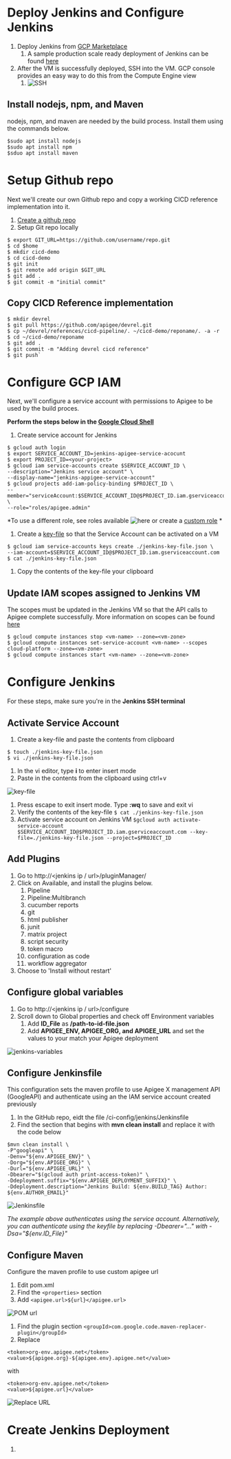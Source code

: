 # Deploy Jenkins and Configure Jenkins
1. Deploy Jenkins from [GCP Marketplace](https://pantheon.corp.google.com/marketplace/product/click-to-deploy-images/jenkins)
	1. A sample production scale ready deployment of Jenkins can be found [here](https://cloud.google.com/architecture/using-jenkins-for-distributed-builds-on-compute-engine)
1. After the VM is successfully deployed, SSH into the VM. GCP console provides an easy way to do this from the Compute Engine view
	1. ![SSH](./images/ssh-vm.png)

## Install nodejs, npm, and Maven
nodejs, npm, and maven are needed by the build process. Install them using the commands below.
```
$sudo apt install nodejs
$sudo apt install npm
$sduo apt install maven
```
  
# Setup Github repo
Next we'll create our own Github repo and copy a working CICD reference implementation into it.

1. [Create a github repo](https://docs.github.com/en/get-started/quickstart/create-a-repo)
1. Setup Git repo locally
```
$ export GIT_URL=https://github.com/username/repo.git
$ cd $home
$ mkdir cicd-demo
$ cd cicd-demo
$ git init
$ git remote add origin $GIT_URL
$ git add .
$ git commit -m "initial commit"
```

## Copy CICD Reference implementation

```
$ mkdir devrel
$ git pull https://github.com/apigee/devrel.git
$ cp ~/devrel/references/cicd-pipeline/. ~/cicd-demo/reponame/. -a -r
$ cd ~/cicd-demo/reponame
$ git add .
$ git commit -m "Adding devrel cicd reference"
$ git push`
 ```
# Configure GCP IAM
Next, we'll configure a service account with permissions to Apigee to be used by the build proces.

**Perform the steps below in the [Google Cloud Shell](https://shell.cloud.google.com)**

1. Create service account for Jenkins
```
$ gcloud auth login
$ export SERVICE_ACCOUNT_ID=jenkins-apigee-service-acocunt
$ export PROJECT_ID=<your-project>
$ gcloud iam service-accounts create $SERVICE_ACCOUNT_ID \
--description="Jenkins service account" \
--display-name="jenkins-appigee-service-account"   
$ gcloud projects add-iam-policy-binding $PROJECT_ID \
--member="serviceAccount:$SERVICE_ACCOUNT_ID@$PROJECT_ID.iam.gserviceaccount.com" \
--role="roles/apigee.admin"
```
*To use a different role, see roles available ![here](https://cloud.google.com/iam/docs/understanding-roles#apigee-roles) or create a [custom role](https://cloud.google.com/iam/docs/understanding-custom-roles) *
1. Create a [key-file](https://cloud.google.com/iam/docs/creating-managing-service-account-keys) so that the Service Account can be activated on a VM
```
$ gcloud iam service-accounts keys create ./jenkins-key-file.json \
--iam-account=$SERVICE_ACCOUNT_ID@$PROJECT_ID.iam.gserviceaccount.com 
$ cat ./jenkins-key-file.json
```
1. Copy the contents of the key-file your clipboard

## Update IAM scopes assigned to Jenkins VM
The scopes must be updated in the Jenkins VM so that the API calls to Apigee complete successfully. More information on scopes can be found [here](https://cloud.google.com/compute/docs/access/create-enable-service-accounts-for-instances#changeserviceaccountandscopes) 

```
$ gcloud compute instances stop <vm-name> --zone=<vm-zone>
$ gcloud compute instances set-service-account <vm-name> --scopes cloud-platform --zone=<vm-zone>
$ gcloud compute instances start <vm-name> --zone=<vm-zone>

```
# Configure Jenkins
For these steps, make sure you're in the **Jenkins SSH terminal**
## Activate Service Account
1. Create a key-file and paste the contents from clipboard
```
$ touch ./jenkins-key-file.json
$ vi ./jenkins-key-file.json
```
1. In the vi editor, type **i** to enter insert mode
1. Paste in the contents from the clipboard using ctrl+v

![key-file](./images/key-file.png)

1. Press escape to exit insert mode. Type **:wq** to save and exit vi
1. Verify the contents of the key-file
`$ cat ./jenkins-key-file.json`
1. Activate service account on Jenkins VM
`$gcloud auth activate-service-account $SERVICE_ACCOUNT_ID@$PROJECT_ID.iam.gserviceaccount.com --key-file=./jenkins-key-file.json --project=$PROJECT_ID`

## Add Plugins
1. Go to http://<jenkins ip / url>/pluginManager/
1. Click on Available, and install the plugins below. 
    1. Pipeline
    2. Pipeline:Multibranch
    3. cucumber reports
    4. git
    5. html publisher
    6. junit
    7. matrix project
    8. script security
    9. token macro 
    10. configuration as code
    11. workflow aggregator
1. Choose to 'Install without restart'

## Configure global variables
1. Go to http://<jenkins ip / url>/configure
1. Scroll down to Global properties and check off Environment variables
	1. Add **ID_File** as **/path-to-id-file.json**
	3. Add **APIGEE_ENV, APIGEE_ORG, and APIGEE_URL** and set the values to your match your Apigee deployment

![jenkins-variables](./images/jenkins-variables.png)

## Configure Jenkinsfile 
This configuration sets the maven profile to use Apigee X management API (GoogleAPI) and authenticate using an the IAM service account created previously
1. In the GitHub repo, eidt the file /ci-config/jenkins/Jenkinsfile
1. Find the section that begins with **mvn clean install** and replace it with the code below
```
$mvn clean install \
-P"googleapi" \
-Denv="${env.APIGEE_ENV}" \
-Dorg="${env.APIGEE_ORG}" \
-Durl="${env.APIGEE_URL}" \
-Dbearer="$(gcloud auth print-access-token)" \
-Ddeployment.suffix="${env.APIGEE_DEPLOYMENT_SUFFIX}" \
-Ddeployment.description="Jenkins Build: ${env.BUILD_TAG} Author: ${env.AUTHOR_EMAIL}"
```
![Jenkinsfile](./images/jenkinsfile.png)

*The example above authenticates using the service account. 
Alternatively, you can authenticate using the keyfile by replacing -Dbearer="..." with -Dsa="${env.ID_File}"*

## Configure Maven
Configure the maven profile to use custom apigee url
1. Edit pom.xml
1. Find the `<properties>` section
1. Add `<apigee.url>${url}</apigee.url>`

![POM url](./images/pom-url.png)
1. Find the plugin section `<groupId>com.google.code.maven-replacer-plugin</groupId>`
1. Replace 
```
<token>org-env.apigee.net</token>
<value>${apigee.org}-${apigee.env}.apigee.net</value>
```
with 
``` 					
<token>org-env.apigee.net</token>
<value>${apigee.url}</value>
```
![Replace URL](./images/replace-url.png)


# Create Jenkins Deployment
1.
